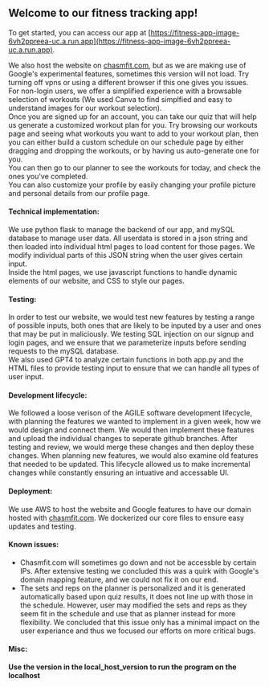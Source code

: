 ## Welcome to our fitness tracking app!  
To get started, you can access our app at [https://fitness-app-image-6vh2ppreea-uc.a.run.app](https://fitness-app-image-6vh2ppreea-uc.a.run.app).

We also host the website on [chasmfit.com](https://www.chasmfit.com), but as we are making use of Google's experimental features, sometimes this version will not load. Try turning off vpns or using a different browser if this one gives you issues.  
For non-login users, we offer a simplified experience with a browsable selection of workouts (We used Canva to find simplfied and easy to understand images for our workout selection).   
Once you are signed up for an account, you can take our quiz that will help us generate a customized workout plan for you. Try browsing our workouts page and seeing what workouts you want to add to your workout plan, then you can either build a custom schedule on our schedule page by either dragging and dropping the workouts, or by having us auto-generate one for you.   
You can then go to our planner to see the workouts for today, and check the ones you've completed.   
You can also customize your profile by easily changing your profile picture and personal details from our profile page.   

#### Technical implementation:  
We use python flask to manage the backend of our app, and mySQL database to manage user data. All userdata is stored in a json string and then loaded into individual html pages to load content for those pages. We modify individual parts of this JSON string when the user gives certain input.   
Inside the html pages, we use javascript functions to handle dynamic elements of our website, and CSS to style our pages. 

#### Testing:  
In order to test our website, we would test new features by testing a range of possible inputs, both ones that are likely to be inputed by a user and ones that may be put in maliciously. We testing SQL injection on our signup and login pages, and we ensure that we parameterize inputs before sending requests to the mySQL database.  
We also used GPT4 to analyze certain functions in both app.py and the HTML files to provide testing input to ensure that we can handle all types of user input.  

#### Development lifecycle:  
We followed a loose verison of the AGILE software development lifecycle, with planning the features we wanted to implement in a given week, how we would design and connect them. We would then implement these features and upload the individual changes to seperate github branches. After testing and review, we would merge these changes and then deploy these changes. When planning new features, we would also examine old features that needed to be updated. This lifecycle allowed us to make incremental changes while constantly ensuring an intuative and accessable UI.   

#### Deployment:  
We use AWS to host the website and Google features to have our domain hosted with [chasmfit.com](https://www.chasmfit.com). We dockerized our core files to ensure easy updates and testing. 

#### Known issues:  
- Chasmfit.com will sometimes go down and not be accessble by certain IPs. After extensive testing we concluded this was a quirk with Google's domain mapping feature, and we could not fix it on our end.  
- The sets and reps on the planner is personalized and it is generated automatically based upon quiz results, it does not line up with those in the schedule. However, user may modified the sets and reps as they seem fit in the schedule and use that as planner instead for more flexibility. We concluded that this issue only has a minimal impact on the user experiance and thus we focused our efforts on more critical bugs.  
 
#### Misc:  
**Use the version in the local_host_version to run the program on the localhost**
